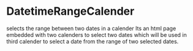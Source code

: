 # DatetimeRangeCalender
selects the range between two dates in a calender
Its an html page embedded with two calenders to  select two dates which will be used in third calender to select a date from the range of two selected dates.
